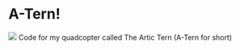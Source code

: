 # A-Tern!    
![](https://user-images.githubusercontent.com/29937737/28733072-7432caac-73a8-11e7-8023-384b91316a73.jpg)
Code for my quadcopter called The Artic Tern (A-Tern for short)
